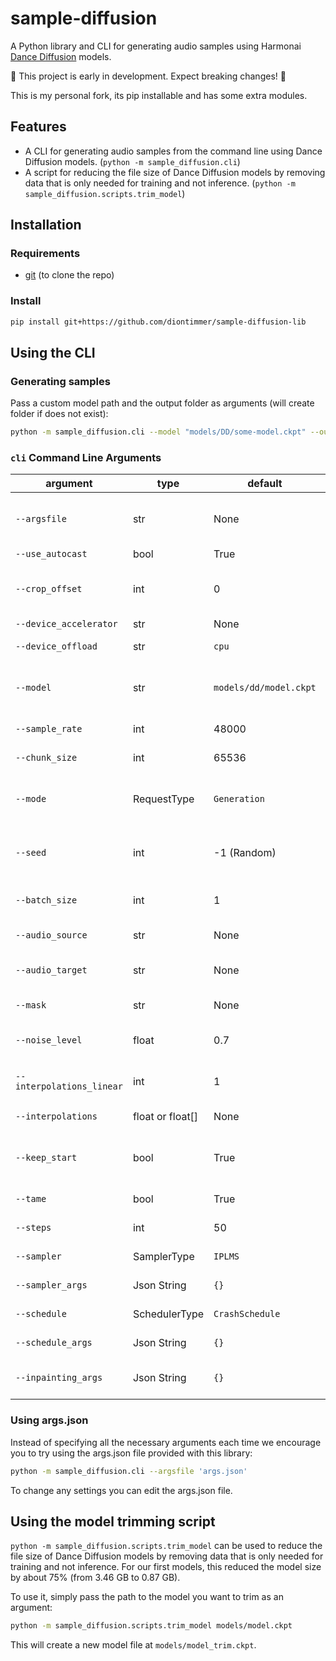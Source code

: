 # sample-diffusion

A Python library and CLI for generating audio samples using Harmonai [Dance Diffusion](https://github.com/Harmonai-org/sample-generator) models.

🚧 This project is early in development. Expect breaking changes! 🚧

This is my personal fork, its pip installable and has some extra modules.

## Features

- A CLI for generating audio samples from the command line using Dance Diffusion models. (`python -m sample_diffusion.cli`)
- A script for reducing the file size of Dance Diffusion models by removing data that is only needed for training and not inference. (`python -m sample_diffusion.scripts.trim_model`)

## Installation

### Requirements

- [git](https://git-scm.com/downloads) (to clone the repo)

### Install

```sh
pip install git+https://github.com/diontimmer/sample-diffusion-lib
```

## Using the CLI

### Generating samples

Pass a custom model path and the output folder as arguments (will create folder if does not exist):

```sh
python -m sample_diffusion.cli --model "models/DD/some-model.ckpt" --output "audio_output"
```

### `cli` Command Line Arguments

| argument                  | type             | default                | desc                                                                                   |
|---------------------------|------------------|------------------------|----------------------------------------------------------------------------------------|
| `--argsfile`              | str              | None                   | Path to JSON file containing cli args. If used, other passed cli args are ignored.     |
| `--use_autocast`          | bool             | True                   | Use autocast.                                                                          |
| `--crop_offset`           | int              | 0                      | The starting sample offset to crop input audio to. Use -1 for random cropping.         |
| `--device_accelerator`    | str              | None                   | Device of execution.                                                                   |
| `--device_offload`        | str              | `cpu`                  | Device to store models when not in use.                                                |
| `--model`                 | str              | `models/dd/model.ckpt` | Path to the model checkpoint file to be used (default: models/dd/model.ckpt).          |
| `--sample_rate`           | int              | 48000                  | The samplerate the model was trained on.                                               |
| `--chunk_size`            | int              | 65536                  | The native chunk size of the model.                                                    |
| `--mode`                  | RequestType      | `Generation`           | The mode of operation (Generation, Variation, Interpolation, Inpainting or Extension). |
| `--seed`                  | int              | -1 (Random)            | The seed used for reproducable outputs. Leave empty for random seed.                   |
| `--batch_size`            | int              | 1                      | The maximal number of samples to be produced per batch.                                |
| `--audio_source`          | str              | None                   | Path to the audio source.                                                              |
| `--audio_target`          | str              | None                   | Path to the audio target (used for interpolations).                                    |
| `--mask`                  | str              | None                   | Path to the mask tensor (used for inpainting).                                         |
| `--noise_level`           | float            | 0.7                    | The noise level used for variations & interpolations.                                  |
| `--interpolations_linear` | int              | 1                      | The number of interpolations, even spacing.                                            |
| `--interpolations`        | float or float[] | None                   | The interpolation positions.                                                           |
| `--keep_start`            | bool             | True                   | Keep beginning of audio provided(only applies to mode Extension).                      |
| `--tame`                  | bool             | True                   | Decrease output by 3db, then clip.                                                     |
| `--steps`                 | int              | 50                     | The number of steps for the sampler.                                                   |
| `--sampler`               | SamplerType      | `IPLMS`                | The sampler used for the diffusion model.                                              |
| `--sampler_args`          | Json String      | `{}`                   | Additional arguments of the DD sampler.                                                |
| `--schedule`              | SchedulerType    | `CrashSchedule`        | The schedule used for the diffusion model.                                             |
| `--schedule_args`         | Json String      | `{}`                   | Additional arguments of the DD schedule.                                               |
| `--inpainting_args`       | Json String      | `{}`                   | Additional arguments for inpainting (currently unsupported)                            |

### Using args.json
Instead of specifying all the necessary arguments each time we encourage you to try using the args.json file provided with this library:
```sh
python -m sample_diffusion.cli --argsfile 'args.json'
```
To change any settings you can edit the args.json file.

## Using the model trimming script

`python -m sample_diffusion.scripts.trim_model` can be used to reduce the file size of Dance Diffusion models by removing data that is only needed for training and not inference. For our first models, this reduced the model size by about 75% (from 3.46 GB to 0.87 GB).

To use it, simply pass the path to the model you want to trim as an argument:

```sh
python -m sample_diffusion.scripts.trim_model models/model.ckpt
```

This will create a new model file at `models/model_trim.ckpt`.

